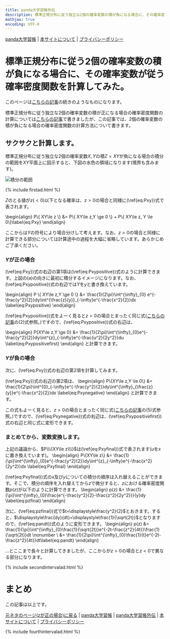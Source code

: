 ```yaml
---
title: panda大学習帳外伝
description: 標準正規分布に従う独立な2個の確率変数の積が負になる場合に、その確率変数が従う確率密度関数を計算してみた。
mathjax: true
encoding: UTF-8
---
```

[panda大学習帳](https://pandanote.info/) \| [本サイトについて](https://sidestory.pandanote.info/about/) \| [プライバシーポリシー](https://pandanote.info/?page_id=69)

# 標準正規分布に従う2個の確率変数の積が負になる場合に、その確率変数が従う確率密度関数を計算してみた。
このページは[こちらの記事](https://pandanote.info/?p=3657)の続きのようなものになります。

標準正規分布に従う独立な2個の確率変数の積が正になる場合の確率密度関数の計算については[こちらの記事](https://pandanote.info/?p=3657)で書きましたが、この記事では、2個の確率変数の積が負になる場合の確率密度関数の計算方法について書きます。

## サクサクと計算します。
標準正規分布に従う独立な2個の確率変数$X,Y$の積$Z=XY$が負になる場合の積分の範囲を$XY$平面上に図示すると、下図の水色の領域になります(境界も含みます)。

![積分の範囲]({{site.baseurl}}/img/product_of_normal_distribution_for_negative_number.png)

{% include firstad.html %}

$Z$のとる値が$z(<0)$以下となる確率は、$z>0$の場合と同様に(\ref{eq:Pxy})式で表されます。

\begin{align}
P\\\{ XY\le z \\\} &= P\\\{ XY\le z,Y \ge 0 \\\} + P\\\{ XY\le z, Y \le 0\\\}\label{eq:Pxy}
\end{align}

ここからは$Y$の符号により場合分けして考えます。なお、$z>0$の場合と同様に計算できる部分については計算途中の過程を大幅に省略しています。あらかじめご了承ください。
### $Y$が正の場合
(\ref{eq:Pxy})式の右辺の第1項は(\ref{eq:Pxypositive})式のように計算できます。上図の(a)の向きに最初に積分するイメージになります。なお、(\ref{eq:Pxypositive})式の右辺では$Y$を$y$と書き換えています。

\begin{align}
P \\\{ XY\le z,Y \ge 0 \\\} &= \frac{1}{2\pi}\int^{\infty}\_{0} e^{-\frac{y^2}{2}}dy\int^{\frac{z}{y}}\_{-\infty}e^{-\frac{x^2}{2}}dx \label{eq:Pxypositive}
\end{align}

(\ref{eq:Pxypositive})式をよーく見ると$z>0$の場合とまったく同じ式([こちらの記事](https://pandanote.info/?p=3657)の(2)式参照。)ですので、(\ref{eq:Pxypositive})式の右辺は、

\begin{align}
P\{XY\le z,Y \ge 0\} &= \frac{1}{2\pi}\int^{\infty}\_{0}e^{-\frac{y^2}{2}}dy\int^{z}\_{-\infty}e^{-\frac{u^2}{2y^2}}du \label{eq:Pxypositivefirst}
\end{align}
と計算できます。
### $Y$が負の場合
次に、(\ref{eq:Pxy})式の右辺の第2項を計算してみます。

(\ref{eq:Pxy})式の右辺の第2項は、
\begin{align}
P\\\{XY\le z,Y \le 0\\\} &= \frac{1}{2\pi}\int^{0}\_{-\infty}e^{-\frac{y^2}{2}}dy\int^{\infty}\_{\frac{z}{y}}e^{-\frac{x^2}{2}}dx \label{eq:Pxynegative}
\end{align}
と計算できます。

この式もよーく見ると、$z>0$の場合とまったく同じ式([こちらの記事](https://pandanote.info/?p=3657)の(5)式参照。)ですので、(\ref{eq:Pxynegative})式の右辺は、(\ref{eq:Pxypositivefirst})式の右辺と同じ式に変形できます。
### まとめてから、変数変換します。
上記の議論から、$P\\\{XY\le z\\\}$は(\ref{eq:Pxyfinal})式で表されます($u$を$x$に置き換えています)。
\begin{align}
P\\\{XY\le z\\\} &= \frac{1}{\pi}\int^{\infty}\_{0}e^{-\frac{y^2}{2}}dy\int^{z}\_{-\infty}e^{-\frac{x^2}{2y^2}}dx \label{eq:Pxyfinal}
\end{align}

(\ref{eq:Pxyfinal})式の$x$及び$y$についての積分の順序は入れ替えることができます。そこで、積分の順序を入れ替えてから$z$で微分すると、$z$における確率密度関数$p(z)$が以下のように計算できます。
\begin{align}
p(z) &= \frac{1}{\pi}\int^{\infty}\_{0}\frac{e^{-\frac{y^2}{2}-\frac{z^2}{2y^2}}}{y}dy \label{eq:pzfinal}
\end{align}

次に、(\ref{eq:pzfinal})式で$t=\displaystyle\frac{y^2}{2}$とおきます。すると、$\displaystyle\frac{dy}{dt}=\displaystyle\frac{1}{\sqrt{2t}}$となりますので、(\ref{eq:pandt})式のように変形できます。
\begin{align}
p(z) &= \frac{1}{\pi}\int^{\infty}\_{0}\frac{1}{\sqrt{2t}}e^{-2t-\frac{z^2}{4t}}\frac{1}{\sqrt{2t}}dt \nonumber \\
&= \frac{1}{2\pi}\int^{\infty}\_{0}\frac{1}{t}e^{-2t-\frac{z^2}{4t}}dt\label{eq:pandt}
\end{align}

…とここまで長々と計算してきましたが、ここからが$z>0$の場合と$z<0$で異なる部分になります。

{% include secondintervalad.html %}

# まとめ


この記事は以上です。

[元ネタのページ($z$が正の場合)に戻る](https://pandanote.info/?p=3657) \| [panda大学習帳](https://pandanote.info/) \| [panda大学習帳外伝](https://pandanote.info/) \| [本サイトについて](https://sidestory.pandanote.info/about/) \| [プライバシーポリシー](https://pandanote.info/?page_id=69)

{% include fourthintervalad.html %}
